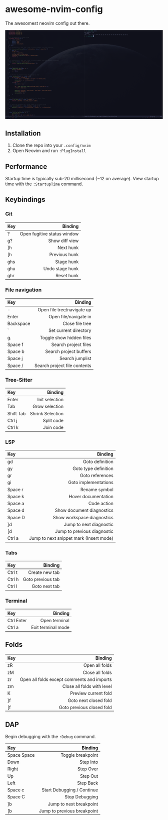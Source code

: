 # awesome-nvim-config

The awesomest neovim config out there.

![Screenshot of config](preview.png)

## Installation

1. Clone the repo into your `.config/nvim`
2. Open Neovim and run `:PlugInstall`

## Performance

Startup time is typically sub-20 millisecond (~12 on average). View startup time
with the `:StartupTime` command.

## Keybindings

### Git

| Key |                     Binding |
| :-- | --------------------------: |
| ?   | Open fugitive status window |
| g?  |              Show diff view |
| ]h  |                   Next hunk |
| [h  |               Previous hunk |
| ghs |                  Stage hunk |
| ghu |             Undo stage hunk |
| ghr |                  Reset hunk |

### File navigation

| Key       |                      Binding |
| :-------- | ---------------------------: |
| -         |   Open file tree/navigate up |
| Enter     |        Open file/navigate in |
| Backspace |              Close file tree |
| `         |        Set current directory |
| g.        |     Toggle show hidden files |
| Space f   |         Search project files |
| Space b   |       Search project buffers |
| Space j   |              Search jumplist |
| Space /   | Search project file contents |

### Tree-Sitter

| Key       |          Binding |
| :-------- | ---------------: |
| Enter     |   Init selection |
| Tab       |   Grow selection |
| Shift Tab | Shrink Selection |
| Ctrl j    |       Split code |
| Ctrl k    |        Join code |

### LSP

| Key     |                                 Binding |
| :------ | --------------------------------------: |
| gd      |                         Goto definition |
| gy      |                    Goto type definition |
| gr      |                         Goto references |
| gi      |                    Goto implementations |
| Space r |                           Rename symbol |
| Space k |                     Hover documentation |
| Space a |                             Code action |
| Space d |               Show document diagnostics |
| Space D |              Show workspace diagnostics |
| \]d     |                 Jump to next diagnostic |
| \[d     |             Jump to previous diagnostic |
| Ctrl a  | Jump to next snippet mark (Insert mode) |

### Tabs

| Key    |           Binding |
| :----- | ----------------: |
| Ctrl t |    Create new tab |
| Ctrl h | Goto previous tab |
| Ctrl l |     Goto next tab |

### Terminal

| Key        |            Binding |
| :--------- | -----------------: |
| Ctrl Enter |      Open terminal |
| Ctrl a     | Exit terminal mode |

## Folds

| Key |                                    Binding |
| :-- | -----------------------------------------: |
| zR  |                             Open all folds |
| zM  |                            Close all folds |
| zr  | Open all folds except comments and imports |
| zm  |                 Close all folds with level |
| K   |                       Preview current fold |
| ]f  |                      Goto next closed fold |
| [f  |                  Goto previous closed fold |

## DAP

Begin debugging with the `:Debug` command.

| Key         |                     Binding |
| :---------- | --------------------------: |
| Space Space |           Toggle breakpoint |
| Down        |                   Step Into |
| Right       |                   Step Over |
| Up          |                    Step Out |
| Left        |                   Step Back |
| Space c     |  Start Debugging / Continue |
| Space C     |              Stop Debugging |
| ]b          |     Jump to next breakpoint |
| [b          | Jump to previous breakpoint |
